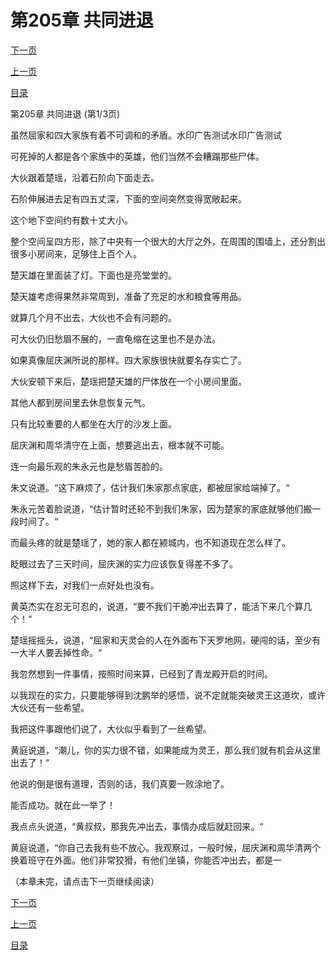 <h1>第205章    共同进退</h1>
            <div><p><a href="./0613_%E7%AC%AC205%E7%AB%A0_%E5%85%B1%E5%90%8C%E8%BF%9B%E9%80%80.md">下一页</a></p><p><a href="./0611_%E7%AC%AC204%E7%AB%A0_%E4%B9%9D%E9%BE%99%E6%B2%BB%E6%B0%B4.md">上一页</a></p><p><a href="../">目录</a></p></div>
            <div><p>第205章    共同进退 (第1/3页)</p><p>虽然屈家和四大家族有着不可调和的矛盾。水印广告测试水印广告测试</p><p>可死掉的人都是各个家族中的英雄，他们当然不会糟蹋那些尸体。</p><p>大伙跟着楚瑶，沿着石阶向下面走去。</p><p>石阶伸展进去足有四五丈深，下面的空间突然变得宽敞起来。</p><p>这个地下空间约有数十丈大小。</p><p>整个空间呈四方形，除了中央有一个很大的大厅之外，在周围的围墙上，还分割出很多小房间来，足够住上百个人。</p><p>楚天雄在里面装了灯。下面也是亮堂堂的。</p><p>楚天雄考虑得果然非常周到，准备了充足的水和粮食等用品。</p><p>就算几个月不出去，大伙也不会有问题的。</p><p>可大伙仍旧愁眉不展的，一直龟缩在这里也不是办法。</p><p>如果真像屈庆渊所说的那样。四大家族很快就要名存实亡了。</p><p>大伙安顿下来后，楚瑶把楚天雄的尸体放在一个小房间里面。</p><p>其他人都到房间里去休息恢复元气。</p><p>只有比较重要的人都坐在大厅的沙发上面。</p><p>屈庆渊和周华清守在上面，想要逃出去，根本就不可能。</p><p>连一向最乐观的朱永元也是愁眉苦脸的。</p><p>朱文说道。“这下麻烦了，估计我们朱家那点家底，都被屈家给端掉了。“</p><p>朱永元苦着脸说道，“估计暂时还轮不到我们朱家，因为楚家的家底就够他们搬一段时间了。“</p><p>而最头疼的就是楚瑶了，她的家人都在颍城内，也不知道现在怎么样了。</p><p>眨眼过去了三天时间，屈庆渊的实力应该恢复得差不多了。</p><p>照这样下去，对我们一点好处也没有。</p><p>黄英杰实在忍无可忍的，说道，“要不我们干脆冲出去算了，能活下来几个算几个！“</p><p>楚瑶摇摇头，说道，“屈家和天灵会的人在外面布下天罗地网，硬闯的话，至少有一大半人要丢掉性命。“</p><p>我忽然想到一件事情，按照时间来算，已经到了青龙殿开启的时间。</p><p>以我现在的实力，只要能够得到沈鹏举的感悟，说不定就能突破灵王这道坎，或许大伙还有一些希望。</p><p>我把这件事跟他们说了，大伙似乎看到了一丝希望。</p><p>黄庭说道，“潮儿，你的实力很不错，如果能成为灵王，那么我们就有机会从这里出去了！“</p><p>他说的倒是很有道理，否则的话，我们真要一败涂地了。</p><p>能否成功。就在此一举了！</p><p>我点点头说道，“黄叔叔，那我先冲出去，事情办成后就赶回来。“</p><p>黄庭说道，“你自己去我有些不放心。我观察过，一般时候，屈庆渊和周华清两个换着班守在外面。他们非常狡猾，有他们坐镇，你能否冲出去，都是一</p><p>（本章未完，请点击下一页继续阅读）</p></div>
            <div><p><a href="./0613_%E7%AC%AC205%E7%AB%A0_%E5%85%B1%E5%90%8C%E8%BF%9B%E9%80%80.md">下一页</a></p><p><a href="./0611_%E7%AC%AC204%E7%AB%A0_%E4%B9%9D%E9%BE%99%E6%B2%BB%E6%B0%B4.md">上一页</a></p><p><a href="../">目录</a></p></div>